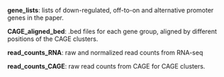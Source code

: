 **gene_lists**: lists of down-regulated, off-to-on and alternative promoter genes in the paper. 

**CAGE_aligned_bed**: .bed files for each gene group, aligned by different positions of the CAGE clusters.

**read_counts_RNA**: raw and normalized read counts from RNA-seq

**read_counts_CAGE**: raw read counts from CAGE for CAGE clusters.
